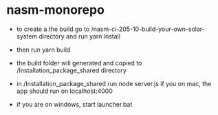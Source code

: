 # nasm-monorepo

- to create a the build go to /nasm-ci-205-10-build-your-own-solar-system directory and run yarn install
- then run yarn build

- the build folder will generated and copied to /Installation_package_shared directory

- in /Installation_package_shared run node server.js if you on mac, the app should run on localhost:4000
- if you are on windows, start launcher.bat

